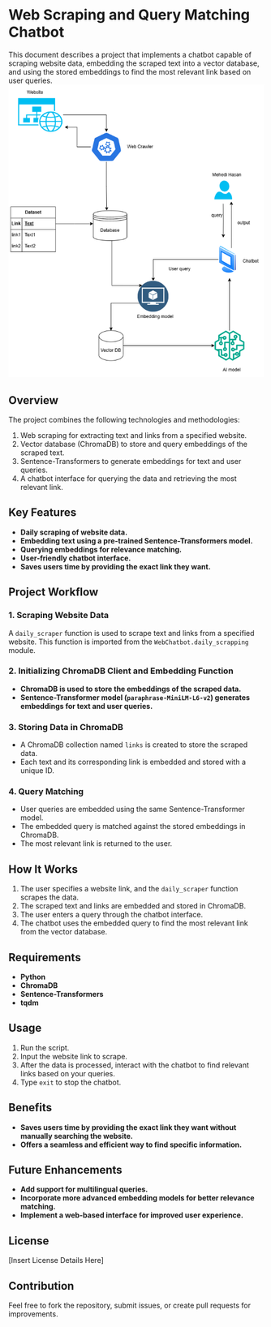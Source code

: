 # **Web Scraping and Query Matching Chatbot**

This document describes a project that implements a chatbot capable of scraping website data, embedding the scraped text into a vector database, and using the stored embeddings to find the most relevant link based on user queries.
![plot](./docs/architecture.png)
## **Overview**

The project combines the following technologies and methodologies:
1. Web scraping for extracting text and links from a specified website.
2. Vector database (ChromaDB) to store and query embeddings of the scraped text.
3. Sentence-Transformers to generate embeddings for text and user queries.
4. A chatbot interface for querying the data and retrieving the most relevant link.

## **Key Features**
- **Daily scraping of website data.**
- **Embedding text using a pre-trained Sentence-Transformers model.**
- **Querying embeddings for relevance matching.**
- **User-friendly chatbot interface.**
- **Saves users time by providing the exact link they want.**

## **Project Workflow**

### **1. Scraping Website Data**
A `daily_scraper` function is used to scrape text and links from a specified website. This function is imported from the `WebChatbot.daily_scrapping` module.

### **2. Initializing ChromaDB Client and Embedding Function**
- **ChromaDB is used to store the embeddings of the scraped data.**
- **Sentence-Transformer model (`paraphrase-MiniLM-L6-v2`) generates embeddings for text and user queries.**

### **3. Storing Data in ChromaDB**
- A ChromaDB collection named `links` is created to store the scraped data.
- Each text and its corresponding link is embedded and stored with a unique ID.

### **4. Query Matching**
- User queries are embedded using the same Sentence-Transformer model.
- The embedded query is matched against the stored embeddings in ChromaDB.
- The most relevant link is returned to the user.

## **How It Works**
1. The user specifies a website link, and the `daily_scraper` function scrapes the data.
2. The scraped text and links are embedded and stored in ChromaDB.
3. The user enters a query through the chatbot interface.
4. The chatbot uses the embedded query to find the most relevant link from the vector database.

## **Requirements**
- **Python**
- **ChromaDB**
- **Sentence-Transformers**
- **tqdm**

## **Usage**
1. Run the script.
2. Input the website link to scrape.
3. After the data is processed, interact with the chatbot to find relevant links based on your queries.
4. Type `exit` to stop the chatbot.

## **Benefits**
- **Saves users time by providing the exact link they want without manually searching the website.**
- **Offers a seamless and efficient way to find specific information.**

## **Future Enhancements**
- **Add support for multilingual queries.**
- **Incorporate more advanced embedding models for better relevance matching.**
- **Implement a web-based interface for improved user experience.**

## **License**
[Insert License Details Here]

## **Contribution**
Feel free to fork the repository, submit issues, or create pull requests for improvements.
